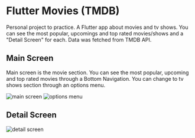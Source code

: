 # Flutter Movies (TMDB)

Personal project to practice. A Flutter app about movies and tv shows.  You can see the most popular, upcomings and top rated movies/shows and a "Detail Screen" for each. Data was fetched from TMDB API.

## Main Screen

Main screen is the movie section. You can see the most popular, upcoming and top rated movies through a Bottom Navigation. You can change to tv shows section through an options menu.

![main screen](https://github.com/alloza95/flutter_movies/blob/master/captures_github/mainscreen.png?raw=true) ![options menu](https://github.com/alloza95/flutter_movies/blob/master/captures_github/optionsmenu.png?raw=true)

## Detail Screen

![detail screen](https://github.com/alloza95/flutter_movies/blob/master/captures_github/detailscreen.png?raw=true)
